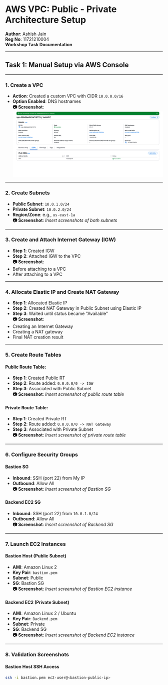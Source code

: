 # AWS VPC: Public - Private Architecture Setup

**Author**: Ashish Jain  
**Reg No**: 11721210004  
**Workshop Task Documentation**

---

## Task 1: Manual Setup via AWS Console

---

### 1. Create a VPC
- **Action**: Created a custom VPC with CIDR `10.0.0.0/16`
- **Option Enabled**: DNS hostnames  
**📷 Screenshot**: 
![VPC Creation](screenshots/vpc1.png)

---

### 2. Create Subnets
- **Public Subnet**: `10.0.1.0/24`  
- **Private Subnet**: `10.0.2.0/24`  
- **Region/Zone**: e.g., `us-east-1a`  
**📷 Screenshot**: *Insert screenshots of both subnets*

---

### 3. Create and Attach Internet Gateway (IGW)
- **Step 1**: Created IGW  
- **Step 2**: Attached IGW to the VPC  
**📷 Screenshot**:  
- Before attaching to a VPC  
- After attaching to a VPC

---

### 4. Allocate Elastic IP and Create NAT Gateway
- **Step 1**: Allocated Elastic IP  
- **Step 2**: Created NAT Gateway in Public Subnet using Elastic IP  
- **Step 3**: Waited until status became "Available"  
**📷 Screenshot**:  
- Creating an Internet Gateway  
- Creating a NAT gateway  
- Final NAT creation result

---

### 5. Create Route Tables

#### Public Route Table:
- **Step 1**: Created Public RT  
- **Step 2**: Route added: `0.0.0.0/0 -> IGW`  
- **Step 3**: Associated with Public Subnet  
**📷 Screenshot**: *Insert screenshot of public route table*

#### Private Route Table:
- **Step 1**: Created Private RT  
- **Step 2**: Route added: `0.0.0.0/0 -> NAT Gateway`  
- **Step 3**: Associated with Private Subnet  
**📷 Screenshot**: *Insert screenshot of private route table*

---

### 6. Configure Security Groups

#### Bastion SG
- **Inbound**: SSH (port 22) from My IP  
- **Outbound**: Allow All  
**📷 Screenshot**: *Insert screenshot of Bastion SG*

#### Backend EC2 SG
- **Inbound**: SSH (port 22) from `10.0.1.0/24`  
- **Outbound**: Allow All  
**📷 Screenshot**: *Insert screenshot of Backend SG*

---

### 7. Launch EC2 Instances

#### Bastion Host (Public Subnet)
- **AMI**: Amazon Linux 2  
- **Key Pair**: `bastion.pem`  
- **Subnet**: Public  
- **SG**: Bastion SG  
**📷 Screenshot**: *Insert screenshot of Bastion EC2 instance*

#### Backend EC2 (Private Subnet)
- **AMI**: Amazon Linux 2 / Ubuntu  
- **Key Pair**: `Backend.pem`  
- **Subnet**: Private  
- **SG**: Backend SG  
**📷 Screenshot**: *Insert screenshot of Backend EC2 instance*

---

### 8. Validation Screenshots

#### Bastion Host SSH Access
```bash
ssh -i bastion.pem ec2-user@<bastion-public-ip>
